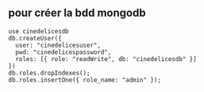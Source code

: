 ## pour créer la bdd mongodb

```mongosh
use cinedelicesdb
db.createUser({
  user: "cinedelicesuser",
  pwd: "cinedelicespassword",
  roles: [{ role: "readWrite", db: "cinedelicesdb" }]
})
db.roles.dropIndexes();
db.roles.insertOne({ role_name: "admin" });
```
